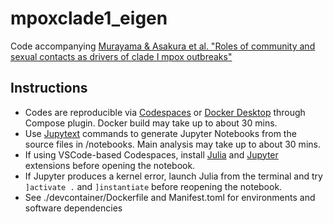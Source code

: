 # mpoxclade1_eigen
Code accompanying [Murayama & Asakura et al. "Roles of community and sexual contacts as drivers of clade I mpox outbreaks"](https://www.medrxiv.org/content/10.1101/2024.10.15.24315554)

## Instructions
* Codes are reproducible via [Codespaces](https://github.com/features/codespaces) or [Docker Desktop](https://www.docker.com/products/docker-desktop/) through Compose plugin. Docker build may take up to about 30 mins.
* Use [Jupytext](https://jupytext.readthedocs.io/en/latest/) commands to generate Jupyter Notebooks from the source files in /notebooks. Main analysis may take up to about 30 mins.
* If using VSCode-based Codespaces, install [Julia](https://marketplace.visualstudio.com/items?itemName=julialang.language-julia) and [Jupyter](https://marketplace.visualstudio.com/items?itemName=ms-toolsai.jupyter) extensions before opening the notebook.
* If Jupyter produces a kernel error, launch Julia from the terminal and try `]activate .` and `]instantiate` before reopening the notebook.
* See ./devcontainer/Dockerfile and Manifest.toml for environments and software dependencies
